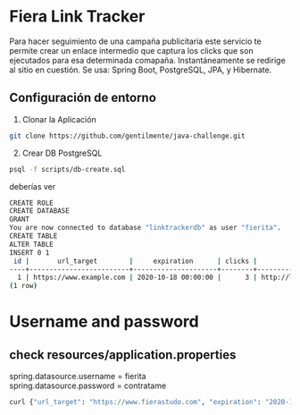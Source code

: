 # Fiera Link Tracker

Para hacer seguimiento de una campaña publicitaria este servicio te permite crear un enlace intermedio que captura los clicks que son ejecutados para esa determinada comapaña. Instantáneamente se redirige al sitio en cuestión. Se usa: Spring Boot, PostgreSQL, JPA, y Hibernate.


## Configuración de entorno

1. Clonar la Aplicación

```bash
git clone https://github.com/gentilmente/java-challenge.git
```

2. Crear DB PostgreSQL

```bash
psql -f scripts/db-create.sql
```
deberías ver
```bash
CREATE ROLE
CREATE DATABASE
GRANT
You are now connected to database "linktrackerdb" as user "fierita".
CREATE TABLE
ALTER TABLE
INSERT 0 1
 id |       url_target        |     expiration      | clicks |         shortened         |   token    | valid 
----+-------------------------+---------------------+--------+---------------------------+------------+-------
  1 | https://www.example.com | 2020-10-18 00:00:00 |      3 | http://localhost:8080/l/a | 1234567890 |     1
(1 row)
```

# Username and password
## check resources/application.properties

spring.datasource.username = fierita  
spring.datasource.password = contratame

```bash
curl {"url_target": "https://www.fierastudo.com", "expiration": "2020-10-18T00:00:00.000+00:00"}
```

